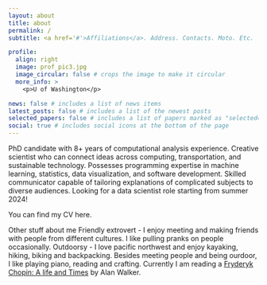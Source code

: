 ```yaml
---
layout: about
title: about
permalink: /
subtitle: <a href='#'>Affiliations</a>. Address. Contacts. Moto. Etc.

profile:
  align: right
  image: prof_pic3.jpg
  image_circular: false # crops the image to make it circular
  more_info: >
    <p>U of Washington</p>

news: false # includes a list of news items
latest_posts: false # includes a list of the newest posts
selected_papers: false # includes a list of papers marked as "selected={true}"
social: true # includes social icons at the bottom of the page
---
```


PhD candidate with 8+ years of computational analysis experience. Creative scientist who can connect ideas across computing, transportation, and sustainable technology. Possesses programming expertise in machine learning, statistics, data visualization, and software development. Skilled communicator capable of tailoring explanations of complicated subjects to diverse audiences. Looking for a data scientist role starting from summer 2024!

You can find my CV here.

Other stuff about me
Friendly extrovert - I enjoy meeting and making friends with people from different cultures. I like pulling pranks on people occasionally.
Outdoorsy - I love pacific northwest and enjoy kayaking, hiking, biking and backpacking.
Besides meeting people and being ourdoor, I like playing piano, reading and crafting. Currently I am reading a [Fryderyk Chopin: A life and Times](https://www.goodreads.com/en/book/show/37860165) by Alan Walker.